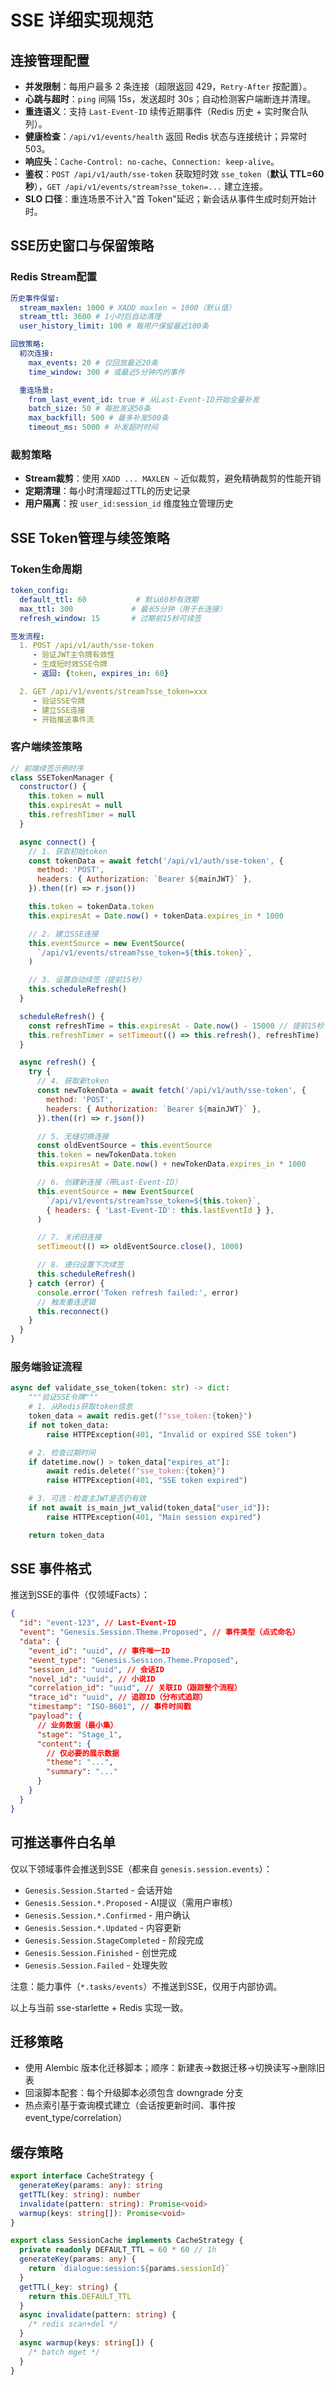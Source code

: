 # SSE 详细实现规范

## 连接管理配置

- **并发限制**：每用户最多 2 条连接（超限返回 429，`Retry-After` 按配置）。
- **心跳与超时**：`ping` 间隔 15s，发送超时 30s；自动检测客户端断连并清理。
- **重连语义**：支持 `Last-Event-ID` 续传近期事件（Redis 历史 + 实时聚合队列）。
- **健康检查**：`/api/v1/events/health` 返回 Redis 状态与连接统计；异常时 503。
- **响应头**：`Cache-Control: no-cache`、`Connection: keep-alive`。
- **鉴权**：`POST /api/v1/auth/sse-token` 获取短时效 `sse_token`（**默认 TTL=60秒**），`GET /api/v1/events/stream?sse_token=...` 建立连接。
- **SLO 口径**：重连场景不计入"首 Token"延迟；新会话从事件生成时刻开始计时。

## SSE历史窗口与保留策略

### Redis Stream配置

```yaml
历史事件保留:
  stream_maxlen: 1000 # XADD maxlen ≈ 1000（默认值）
  stream_ttl: 3600 # 1小时后自动清理
  user_history_limit: 100 # 每用户保留最近100条

回放策略:
  初次连接:
    max_events: 20 # 仅回放最近20条
    time_window: 300 # 或最近5分钟内的事件

  重连场景:
    from_last_event_id: true # 从Last-Event-ID开始全量补发
    batch_size: 50 # 每批发送50条
    max_backfill: 500 # 最多补发500条
    timeout_ms: 5000 # 补发超时时间
```

### 裁剪策略

- **Stream裁剪**：使用 `XADD ... MAXLEN ~` 近似裁剪，避免精确裁剪的性能开销
- **定期清理**：每小时清理超过TTL的历史记录
- **用户隔离**：按 `user_id:session_id` 维度独立管理历史

## SSE Token管理与续签策略

### Token生命周期

```yaml
token_config:
  default_ttl: 60           # 默认60秒有效期
  max_ttl: 300             # 最长5分钟（用于长连接）
  refresh_window: 15       # 过期前15秒可续签

签发流程:
  1. POST /api/v1/auth/sse-token
     - 验证JWT主令牌有效性
     - 生成短时效SSE令牌
     - 返回: {token, expires_in: 60}

  2. GET /api/v1/events/stream?sse_token=xxx
     - 验证SSE令牌
     - 建立SSE连接
     - 开始推送事件流
```

### 客户端续签策略

```javascript
// 前端续签示例时序
class SSETokenManager {
  constructor() {
    this.token = null
    this.expiresAt = null
    this.refreshTimer = null
  }

  async connect() {
    // 1. 获取初始token
    const tokenData = await fetch('/api/v1/auth/sse-token', {
      method: 'POST',
      headers: { Authorization: `Bearer ${mainJWT}` },
    }).then((r) => r.json())

    this.token = tokenData.token
    this.expiresAt = Date.now() + tokenData.expires_in * 1000

    // 2. 建立SSE连接
    this.eventSource = new EventSource(
      `/api/v1/events/stream?sse_token=${this.token}`,
    )

    // 3. 设置自动续签（提前15秒）
    this.scheduleRefresh()
  }

  scheduleRefresh() {
    const refreshTime = this.expiresAt - Date.now() - 15000 // 提前15秒
    this.refreshTimer = setTimeout(() => this.refresh(), refreshTime)
  }

  async refresh() {
    try {
      // 4. 获取新token
      const newTokenData = await fetch('/api/v1/auth/sse-token', {
        method: 'POST',
        headers: { Authorization: `Bearer ${mainJWT}` },
      }).then((r) => r.json())

      // 5. 无缝切换连接
      const oldEventSource = this.eventSource
      this.token = newTokenData.token
      this.expiresAt = Date.now() + newTokenData.expires_in * 1000

      // 6. 创建新连接（带Last-Event-ID）
      this.eventSource = new EventSource(
        `/api/v1/events/stream?sse_token=${this.token}`,
        { headers: { 'Last-Event-ID': this.lastEventId } },
      )

      // 7. 关闭旧连接
      setTimeout(() => oldEventSource.close(), 1000)

      // 8. 递归设置下次续签
      this.scheduleRefresh()
    } catch (error) {
      console.error('Token refresh failed:', error)
      // 触发重连逻辑
      this.reconnect()
    }
  }
}
```

### 服务端验证流程

```python
async def validate_sse_token(token: str) -> dict:
    """验证SSE令牌"""
    # 1. 从Redis获取token信息
    token_data = await redis.get(f"sse_token:{token}")
    if not token_data:
        raise HTTPException(401, "Invalid or expired SSE token")

    # 2. 检查过期时间
    if datetime.now() > token_data["expires_at"]:
        await redis.delete(f"sse_token:{token}")
        raise HTTPException(401, "SSE token expired")

    # 3. 可选：检查主JWT是否仍有效
    if not await is_main_jwt_valid(token_data["user_id"]):
        raise HTTPException(401, "Main session expired")

    return token_data
```

## SSE 事件格式

推送到SSE的事件（仅领域Facts）：

```json
{
  "id": "event-123", // Last-Event-ID
  "event": "Genesis.Session.Theme.Proposed", // 事件类型（点式命名）
  "data": {
    "event_id": "uuid", // 事件唯一ID
    "event_type": "Genesis.Session.Theme.Proposed",
    "session_id": "uuid", // 会话ID
    "novel_id": "uuid", // 小说ID
    "correlation_id": "uuid", // 关联ID（跟踪整个流程）
    "trace_id": "uuid", // 追踪ID（分布式追踪）
    "timestamp": "ISO-8601", // 事件时间戳
    "payload": {
      // 业务数据（最小集）
      "stage": "Stage_1",
      "content": {
        // 仅必要的展示数据
        "theme": "...",
        "summary": "..."
      }
    }
  }
}
```

## 可推送事件白名单

仅以下领域事件会推送到SSE（都来自 `genesis.session.events`）：

- `Genesis.Session.Started` - 会话开始
- `Genesis.Session.*.Proposed` - AI提议（需用户审核）
- `Genesis.Session.*.Confirmed` - 用户确认
- `Genesis.Session.*.Updated` - 内容更新
- `Genesis.Session.StageCompleted` - 阶段完成
- `Genesis.Session.Finished` - 创世完成
- `Genesis.Session.Failed` - 处理失败

注意：能力事件（`*.tasks/events`）不推送到SSE，仅用于内部协调。

以上与当前 sse-starlette + Redis 实现一致。

## 迁移策略

- 使用 Alembic 版本化迁移脚本；顺序：新建表→数据迁移→切换读写→删除旧表
- 回滚脚本配套：每个升级脚本必须包含 downgrade 分支
- 热点索引基于查询模式建立（会话按更新时间、事件按 event_type/correlation）

## 缓存策略

```typescript
export interface CacheStrategy {
  generateKey(params: any): string
  getTTL(key: string): number
  invalidate(pattern: string): Promise<void>
  warmup(keys: string[]): Promise<void>
}

export class SessionCache implements CacheStrategy {
  private readonly DEFAULT_TTL = 60 * 60 // 1h
  generateKey(params: any) {
    return `dialogue:session:${params.sessionId}`
  }
  getTTL(_key: string) {
    return this.DEFAULT_TTL
  }
  async invalidate(pattern: string) {
    /* redis scan+del */
  }
  async warmup(keys: string[]) {
    /* batch mget */
  }
}
```